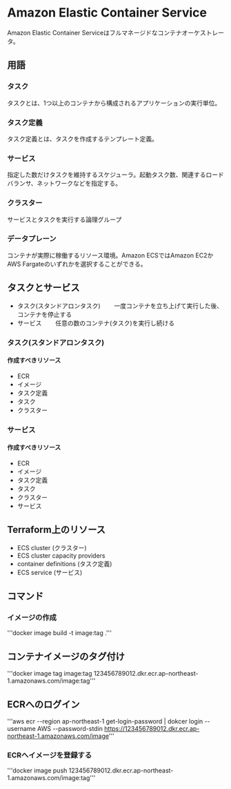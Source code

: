 # Amazon Elastic Container Service
Amazon Elastic Container Serviceはフルマネージドなコンテナオーケストレータ。


## 用語
### タスク
タスクとは、1つ以上のコンテナから構成されるアプリケーションの実行単位。

### タスク定義
タスク定義とは、タスクを作成するテンプレート定義。

### サービス
指定した数だけタスクを維持するスケジューラ。起動タスク数、関連するロードバランサ、ネットワークなどを指定する。

### クラスター
サービスとタスクを実行する論理グループ

### データプレーン
コンテナが実際に稼働するリソース環境。Amazon ECSではAmazon EC2かAWS Fargateのいずれかを選択することができる。


## タスクとサービス
- タスク(スタンドアロンタスク)
　　一度コンテナを立ち上げて実行した後、コンテナを停止する
- サービス
　　任意の数のコンテナ(タスク)を実行し続ける

### タスク(スタンドアロンタスク)
#### 作成すべきリソース
- ECR
- イメージ
- タスク定義
- タスク
- クラスター


### サービス
#### 作成すべきリソース
- ECR
- イメージ
- タスク定義
- タスク
- クラスター
- サービス


## Terraform上のリソース
- ECS cluster (クラスター)
- ECS cluster capacity providers
- container definitions (タスク定義)
- ECS service (サービス)



## コマンド
### イメージの作成
'''docker image build -t image:tag .'''


## コンテナイメージのタグ付け
'''docker image tag image:tag 123456789012.dkr.ecr.ap-northeast-1.amazonaws.com/image:tag'''


## ECRへのログイン
'''aws ecr --region ap-northeast-1 get-login-password | dokcer login --username AWS --password-stdin https://123456789012.dkr.ecr.ap-northeast-1.amazonaws.com/image'''


### ECRへイメージを登録する
'''docker image push 123456789012.dkr.ecr.ap-northeast-1.amazonaws.com/image:tag'''